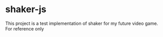 # shaker-js

This project is a test implementation of shaker for my future video game. For reference only
